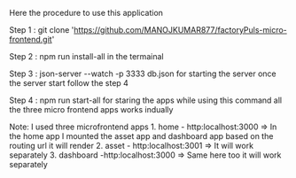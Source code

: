 Here the procedure to use this application

Step 1 :  git clone 'https://github.com/MANOJKUMAR877/factoryPuls-micro-frontend.git'

Step 2 :  npm run install-all in the termainal

Step 3 :  json-server --watch -p 3333 db.json for starting the server once the server start follow the step 4

Step 4 :  npm run start-all for staring the apps while using this command all the three micro frontend apps works indually

Note: 
    I used three microfrontend apps 
       1. home - http:localhost:3000 => In the home app I mounted the asset app and dashboard app based on the routing url it will render 
       2. asset - http:localhost:3001 => It will work separately
       3. dashboard -http:localhost:3000 => Same here too it will work separately


